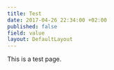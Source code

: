 ```yaml
---
title: Test
date: 2017-04-26 22:34:00 +02:00
published: false
field: value
layout: DefaultLayout
---
```


This is a test page.

